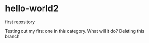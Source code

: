 # hello-world2
first repository


Testing out my first one in this category.  What will it do?
Deleting this branch

